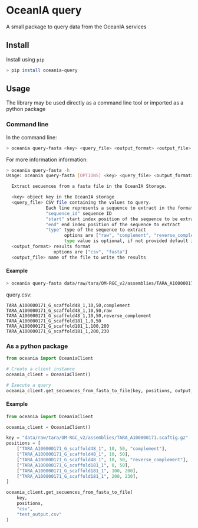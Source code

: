 # OceanIA query

A small package to query data from the OceanIA services

## Install

Install using `pip`

```bash
> pip install oceania-query
```

## Usage

The library may be used directly as a command line tool or imported as a python package

### Command line

In the command line:

```bash
> oceania query-fasta <key> <query_file> <output_format> <output_file>
```

For more information information:

```bash
> oceania query-fasta -h
Usage: oceania query-fasta [OPTIONS] <key> <query_file> <output_format> <output_file>

  Extract secuences from a fasta file in the OceanIA Storage.

  <key> object key in the OceanIA storage
  <query_file> CSV file containing the values to query.
               Each line represents a sequence to extract in the format "sequence_id,start,end,type"
               "sequence_id" sequence ID
               "start" start index position of the sequence to be extracted
               "end" end index position of the sequence to extract
               "type" type of the sequence to extract
                      options are ["raw", "complement", "reverse_complement"]
                      type value is optional, if not provided default is "raw"
  <output_format> results format
                  options are ["csv", "fasta"]
  <output_file> name of the file to write the results
```

#### Example

```bash
> oceania query-fasta data/raw/tara/OM-RGC_v2/assemblies/TARA_A100000171.scaftig.gz query.csv csv example.output.csv
```

query.csv:
```csv
TARA_A100000171_G_scaffold48_1,10,50,complement
TARA_A100000171_G_scaffold48_1,10,50,raw
TARA_A100000171_G_scaffold48_1,10,50,reverse_complement
TARA_A100000171_G_scaffold181_1,0,50
TARA_A100000171_G_scaffold181_1,100,200
TARA_A100000171_G_scaffold181_1,200,230
```

### As a python package

```python
from oceania import OceaniaClient

# Create a client instance
oceania_client = OceaniaClient()

# Execute a query
oceania_client.get_secuences_from_fasta_to_file(key, positions, output_format, output_file)
```

#### Example
```python
from oceania import OceaniaClient

oceania_client = OceaniaClient()

key = "data/raw/tara/OM-RGC_v2/assemblies/TARA_A100000171.scaftig.gz"
positions = [
    ["TARA_A100000171_G_scaffold48_1", 10, 50, "complement"],
    ["TARA_A100000171_G_scaffold48_1", 10, 50],
    ["TARA_A100000171_G_scaffold48_1", 10, 50, "reverse_complement"],
    ["TARA_A100000171_G_scaffold181_1", 0, 50],
    ["TARA_A100000171_G_scaffold181_1", 100, 200],
    ["TARA_A100000171_G_scaffold181_1", 200, 230],
]

oceania_client.get_secuences_from_fasta_to_file(
    key,
    positions,
    "csv",
    "test_output.csv"
)
```
